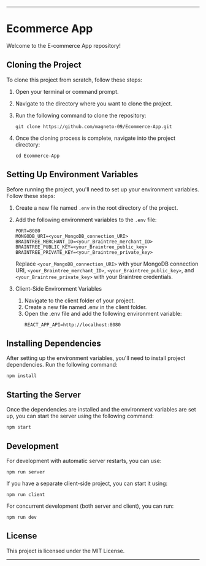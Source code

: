 
---

# Ecommerce App

Welcome to the E-commerce App repository!

## Cloning the Project

To clone this project from scratch, follow these steps:

1. Open your terminal or command prompt.

2. Navigate to the directory where you want to clone the project.

3. Run the following command to clone the repository:
   ```
   git clone https://github.com/magneto-09/Ecommerce-App.git
   ```

4. Once the cloning process is complete, navigate into the project directory:
   ```
   cd Ecommerce-App
   ```

## Setting Up Environment Variables

Before running the project, you'll need to set up your environment variables. Follow these steps:

1. Create a new file named `.env` in the root directory of the project.

2. Add the following environment variables to the `.env` file:
   ```
   PORT=8080
   MONGODB_URI=<your_MongoDB_connection_URI>
   BRAINTREE_MERCHANT_ID=<your_Braintree_merchant_ID>
   BRAINTREE_PUBLIC_KEY=<your_Braintree_public_key>
   BRAINTREE_PRIVATE_KEY=<your_Braintree_private_key>
   ```

   Replace `<your_MongoDB_connection_URI>` with your MongoDB connection URI,  `<your_Braintree_merchant_ID>`, `<your_Braintree_public_key>`, and `<your_Braintree_private_key>` with your Braintree credentials.

3. Client-Side Environment Variables
   1. Navigate to the client folder of your project.
   2. Create a new file named .env in the client folder. 
   3. Open the .env file and add the following environment variable:
      ```
      REACT_APP_API=http://localhost:8080
      ```
   
## Installing Dependencies

After setting up the environment variables, you'll need to install project dependencies. Run the following command:
   ```
   npm install
   ```

## Starting the Server

Once the dependencies are installed and the environment variables are set up, you can start the server using the following command:
   ```
   npm start
   ```

## Development

For development with automatic server restarts, you can use:
   ```
   npm run server
   ```

If you have a separate client-side project, you can start it using:
   ```
   npm run client
   ```

For concurrent development (both server and client), you can run:
   ```
   npm run dev
   ```

## License

This project is licensed under the MIT License.

---
